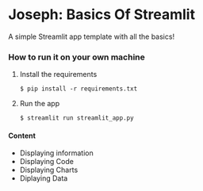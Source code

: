 # Joseph: Basics Of Streamlit

A simple Streamlit app template with all the basics!

### How to run it on your own machine

1. Install the requirements

   ```
   $ pip install -r requirements.txt
   ```

2. Run the app

   ```
   $ streamlit run streamlit_app.py
   ```

#### Content

- Displaying information
- Displaying Code
- Displaying Charts
- Diplaying Data
